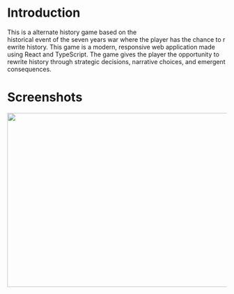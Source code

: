 # Introduction
This is a alternate history game based on the historical event of the seven years war where the player has the chance to rewrite history. This game is a modern, responsive web application made using React and TypeScript.  The game gives the player the opportunity to rewrite history through strategic decisions, narrative choices, and emergent consequences. 
# Screenshots
<img src="https://i.postimg.cc/GBDMCvyt/Screenshot-2025-10-28-182157.jpg](https://github.com/user-attachments/assets/2fbfde8c-0d02-4891-a5ab-fc48f4bc4341" width="800" height="400">
